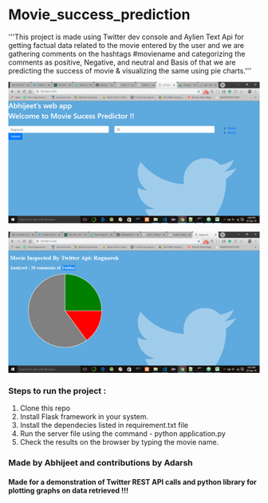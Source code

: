 # Movie_success_prediction
'''This project is made using Twitter dev console and Aylien Text Api for getting factual data related to the movie entered by the user and we are gathering comments on the hashtags #moviename and categorizing the comments as positive, Negative, and neutral and Basis of that we are predicting the success of movie &amp; visualizing the same using pie charts.'''

![Home Page](Screenshot2.png)

![Result](Screenshot1.png)

### Steps to run the project :  

1. Clone this repo  
2. Install Flask framework in your system.  
3. Install the dependecies listed in requirement.txt file  
4. Run the server file using the command - python application.py  
5. Check the results on the browser by typing the movie name.  

### Made by Abhijeet and contributions by Adarsh 

#### Made for a demonstration of Twitter REST API calls and python library for plotting graphs on data retrieved !!! 
